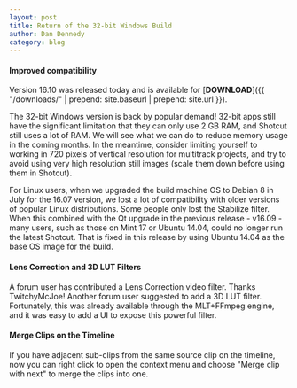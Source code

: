 ```yaml
---
layout: post
title: Return of the 32-bit Windows Build
author: Dan Dennedy
category: blog
---
```


#### Improved compatibility

Version 16.10 was released today and is available for [**DOWNLOAD**]({{ "/downloads/" | prepend: site.baseurl | prepend: site.url }}).

The 32-bit Windows version is back by popular demand! 32-bit apps still have the
significant limitation that they can only use 2 GB RAM, and Shotcut still uses
a lot of RAM. We will see what we can do to reduce memory usage in the coming
months. In the meantime, consider limiting yourself to working in 720 pixels of
vertical resolution for multitrack projects, and try to avoid using very high
resolution still images (scale them down before using them in Shotcut).

For Linux users, when we upgraded the build machine OS to Debian 8 in July
for the 16.07 version, we lost a lot of compatibility with older versions of
popular Linux distributions. Some people only lost the Stabilize filter.
When this combined with the Qt upgrade in the previous release - v16.09 - many users,
such as those on Mint 17 or Ubuntu 14.04, could no longer run the latest Shotcut.
That is fixed in this release by using Ubuntu 14.04 as the base OS image for the
build.

#### Lens Correction and 3D LUT Filters

A forum user has contributed a Lens Correction video filter. Thanks TwitchyMcJoe!
Another forum user suggested to add a 3D LUT filter. Fortunately, this was
already available through the MLT+FFmpeg engine, and it was easy to add a UI to
expose this powerful filter.

#### Merge Clips on the Timeline

If you have adjacent sub-clips from the same source clip on the timeline, now
you can right click to open the context menu and choose "Merge clip with next"
to merge the clips into one.
